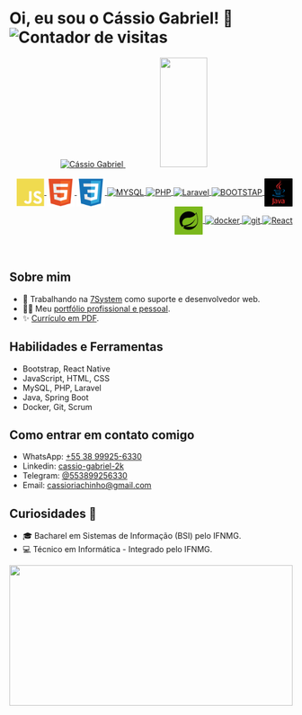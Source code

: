 # Oi, eu sou o Cássio Gabriel! 👋        ![Contador de visitas](https://profile-counter.glitch.me/Ninguem2k/count.svg)

 <a align="right" href="https://github.com/Ninguem2k">
 
 <div align="center">  
  <img width="49%" height="195px" src="https://github-readme-stats.vercel.app/api?username=Ninguem2k&show_icons=true&count_private=true&hide_border=true&theme=dracula" alt="Cássio Gabriel" /> 
  <img width="41%" height="195px" src="https://github-readme-stats.vercel.app/api/top-langs/?username=Ninguem2k&layout=compact&hide_border=true&theme=dracula" />
</div>


 
<div style="display: inline_block"><br>
  <img align="center" alt="Js" height="50" width="50" src="https://raw.githubusercontent.com/devicons/devicon/master/icons/javascript/javascript-plain.svg">
  <img align="center" alt="HTML" height="50" width="50" src="https://raw.githubusercontent.com/devicons/devicon/master/icons/html5/html5-original.svg">
  <img align="center" alt="CSS" height="50" width="50" src="https://raw.githubusercontent.com/devicons/devicon/master/icons/css3/css3-original.svg">
  <img align="center" alt="MYSQL" height="30" width="50"  src="https://cdn.jsdelivr.net/gh/devicons/devicon/icons/mysql/mysql-original.svg" />
  <img align="center" alt="PHP" height="50" width="50" src="https://cdn.jsdelivr.net/gh/devicons/devicon/icons/php/php-original.svg" />
    <img align="center" alt="Laravel" height="50" width="50" src="https://icongr.am/devicon/laravel-plain.svg?size=105&color=e8e8e8">
  <img align="center" alt="BOOTSTAP" height="50" width="50" src="https://cdn.jsdelivr.net/gh/devicons/devicon/icons/bootstrap/bootstrap-original.svg" />
    <img align="center" alt="JAVA" height="50" width="50" src="https://github.com/Ninguem2k/Portifolio/blob/main/assets/img/icons/javaicon.svg">
      <img align="center" alt="Spring Boot" height="50" width="50" src="https://github.com/Ninguem2k/Portifolio/blob/main/assets/img/icons/spring_boot-icon.svg">
  <img align="center" alt="docker" height="50" width="50" src="https://icongr.am/devicon/docker-original.svg?size=128&color=currentColor">
  <img align="center" alt="git" height="50" width="50" src="https://icongr.am/devicon/git-original.svg?size=128&color=currentColor">

  <img align="center" alt="React" height="50" width="50" src="https://icongr.am/devicon/react-original.svg?size=105&color=e8e8e8">
</div>
   </a>
   </br></br>   
<div>

## Sobre mim
- 💼 Trabalhando na [7System](https://7system.inf.br/) como suporte e desenvolvedor web.
- 👨‍💻 Meu [portfólio profissional e pessoal](https://ninguem2k.github.io/Portifolio/).
- ✨ [Currículo em PDF](https://github.com/Ninguem2k/Ninguem2k/blob/main/files/curr%C3%ADculo_C%C3%A1ssio%20Gabriel%20(1).pdf).

## Habilidades e Ferramentas
- Bootstrap, React Native
- JavaScript, HTML, CSS
- MySQL, PHP, Laravel
- Java, Spring Boot
- Docker, Git, Scrum

## Como entrar em contato comigo
- WhatsApp: [+55 38 99925-6330](https://wa.me/55038999256330)
- Linkedin: [cassio-gabriel-2k](https://www.linkedin.com/in/cassio-gabriel-2k)
- Telegram: [@553899256330](https://t.me/553899256330)
- Email: [cassioriachinho@gmail.com](mailto:cassioriachinho@gmail.com)



## Curiosidades 🌟

- 🎓 Bacharel em Sistemas de Informação (BSI) pelo IFNMG.
- 💻 Técnico em Informática - Integrado pelo IFNMG.

<center>
   <a href="https://github.com/Ninguem2k">
      <img src="https://i.pinimg.com/originals/77/ca/a3/77caa32884d735d439ade45ba37feaf2.gif" width="100%" height="250" />
   </a>
</center>

